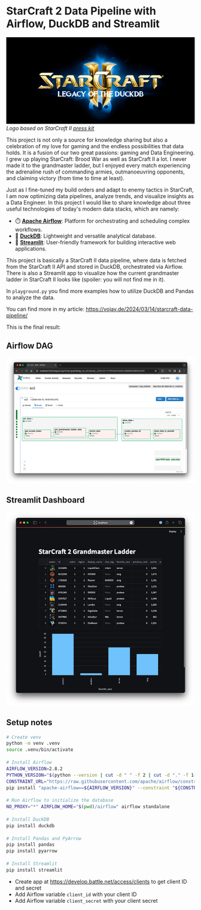 # StarCraft 2 Data Pipeline with Airflow, DuckDB and Streamlit

![DAG](./doc/starcraft-duckdb.png)
*Logo based on StarCraft II [press kit](https://blizzard.gamespress.com/starcraft)*

This project is not only a source for knowledge sharing but also a celebration of my love for gaming and the
endless possibilities that data holds. It is a fusion of our two great passions: gaming and Data Engineering. I grew up
playing StarCraft: Brood War as well as StarCraft II a lot. I never made it to the grandmaster ladder, but I enjoyed every
match experiencing the adrenaline rush of commanding armies, outmanoeuvring opponents, and claiming victory
(from time to time at least).

Just as I fine-tuned my build orders and adapt to enemy tactics in StarCraft, I am now optimizing data pipelines,
analyze trends, and visualize insights as a Data Engineer. In this project I would like to share knowledge about three
useful technologies of today's modern data stacks, which are namely:

* ⏱️ **[Apache Airflow](https://airflow.apache.org/)**: Platform for orchestrating and scheduling complex workflows.
* 🦆 **[DuckDB](https://duckdb.org/)**: Lightweight and versatile analytical database.
* 🚀 **[Streamlit](https://streamlit.io/)**: User-friendly framework for building interactive web applications.

This project is basically a StarCraft II data pipeline, where data is fetched from the StarCraft II API and stored in
DuckDB, orchestrated via Airflow. There is also a Streamlit app to visualize how the current grandmaster ladder
in StarCraft II looks like (spoiler: you will not find me in it).

In `playground.py` you find more examples how to utilize DuckDB and Pandas to analyze the data.

You can find more in my article: https://vojay.de/2024/03/14/starcraft-data-pipeline/

This is the final result:

## Airflow DAG

![DAG](./doc/dag.png)

## Streamlit Dashboard

![Dashboard](./doc/dashboard.png)

## Setup notes

```sh
# Create venv
python -m venv .venv
source .venv/bin/activate

# Install Airflow
AIRFLOW_VERSION=2.8.2
PYTHON_VERSION="$(python --version | cut -d " " -f 2 | cut -d "." -f 1-2)"
CONSTRAINT_URL="https://raw.githubusercontent.com/apache/airflow/constraints-${AIRFLOW_VERSION}/constraints-${PYTHON_VERSION}.txt"
pip install "apache-airflow==${AIRFLOW_VERSION}" --constraint "${CONSTRAINT_URL}"

# Run Airflow to initialize the database
NO_PROXY="*" AIRFLOW_HOME="$(pwd)/airflow" airflow standalone

# Install DuckDB
pip install duckdb

# Install Pandas and PyArrow
pip install pandas
pip install pyarrow

# Install Streamlit
pip install streamlit
```

* Create app at https://develop.battle.net/access/clients to get client ID and secret
* Add Airflow variable `client_id` with your client ID
* Add Airflow variable `client_secret` with your client secret
